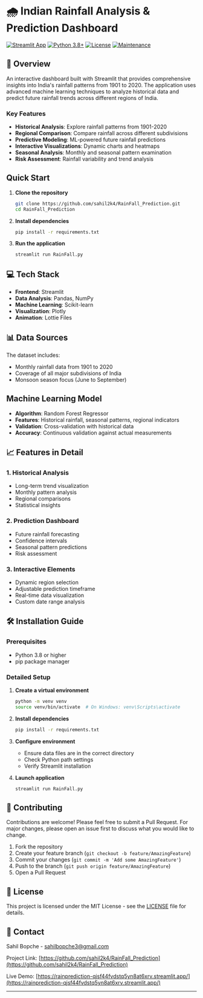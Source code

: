 # 🌧️ Indian Rainfall Analysis & Prediction Dashboard

[![Streamlit App](https://static.streamlit.io/badges/streamlit_badge_black_white.svg)](https://rainprediction-qjsf44fvdstq5yn8at6xrv.streamlit.app/)
[![Python 3.8+](https://img.shields.io/badge/python-3.8+-blue.svg)](https://www.python.org/downloads/)
[![License](https://img.shields.io/badge/license-MIT-green.svg)](LICENSE)
[![Maintenance](https://img.shields.io/badge/Maintained%3F-yes-green.svg)](https://github.com/sahil2k4/RainFall_Prediction/graphs/commit-activity)

## 📌 Overview

An interactive dashboard built with Streamlit that provides comprehensive insights into India's rainfall patterns from 1901 to 2020. The application uses advanced machine learning techniques to analyze historical data and predict future rainfall trends across different regions of India.

###  Key Features

- **Historical Analysis**: Explore rainfall patterns from 1901-2020
- **Regional Comparison**: Compare rainfall across different subdivisions
- **Predictive Modeling**: ML-powered future rainfall predictions
- **Interactive Visualizations**: Dynamic charts and heatmaps
- **Seasonal Analysis**: Monthly and seasonal pattern examination
- **Risk Assessment**: Rainfall variability and trend analysis

##  Quick Start

1. **Clone the repository**
   ```bash
   git clone https://github.com/sahil2k4/RainFall_Prediction.git
   cd RainFall_Prediction
   ```

2. **Install dependencies**
   ```bash
   pip install -r requirements.txt
   ```

3. **Run the application**
   ```bash
   streamlit run RainFall.py
   ```

## 💻 Tech Stack

- **Frontend**: Streamlit
- **Data Analysis**: Pandas, NumPy
- **Machine Learning**: Scikit-learn
- **Visualization**: Plotly
- **Animation**: Lottie Files

## 📊 Data Sources

The dataset includes:
- Monthly rainfall data from 1901 to 2020
- Coverage of all major subdivisions of India
- Monsoon season focus (June to September)

##  Machine Learning Model

- **Algorithm**: Random Forest Regressor
- **Features**: Historical rainfall, seasonal patterns, regional indicators
- **Validation**: Cross-validation with historical data
- **Accuracy**: Continuous validation against actual measurements

## 📈 Features in Detail

### 1. Historical Analysis
- Long-term trend visualization
- Monthly pattern analysis
- Regional comparisons
- Statistical insights

### 2. Prediction Dashboard
- Future rainfall forecasting
- Confidence intervals
- Seasonal pattern predictions
- Risk assessment

### 3. Interactive Elements
- Dynamic region selection
- Adjustable prediction timeframe
- Real-time data visualization
- Custom date range analysis

## 🛠️ Installation Guide

### Prerequisites
- Python 3.8 or higher
- pip package manager

### Detailed Setup
1. **Create a virtual environment**
   ```bash
   python -m venv venv
   source venv/bin/activate  # On Windows: venv\Scripts\activate
   ```

2. **Install dependencies**
   ```bash
   pip install -r requirements.txt
   ```

3. **Configure environment**
   - Ensure data files are in the correct directory
   - Check Python path settings
   - Verify Streamlit installation

4. **Launch application**
   ```bash
   streamlit run RainFall.py
   ```

## 🤝 Contributing

Contributions are welcome! Please feel free to submit a Pull Request. For major changes, please open an issue first to discuss what you would like to change.

1. Fork the repository
2. Create your feature branch (`git checkout -b feature/AmazingFeature`)
3. Commit your changes (`git commit -m 'Add some AmazingFeature'`)
4. Push to the branch (`git push origin feature/AmazingFeature`)
5. Open a Pull Request

## 📝 License

This project is licensed under the MIT License - see the [LICENSE](LICENSE) file for details.

## 👥 Contact

Sahil Bopche - [sahilbopche3@gmail.com](mailto:sahilbopche3@gmail.com)

Project Link: [https://github.com/sahil2k4/RainFall_Prediction](https://github.com/sahil2k4/RainFall_Prediction)

Live Demo: [https://rainprediction-qjsf44fvdstq5yn8at6xrv.streamlit.app/](https://rainprediction-qjsf44fvdstq5yn8at6xrv.streamlit.app/)

---

